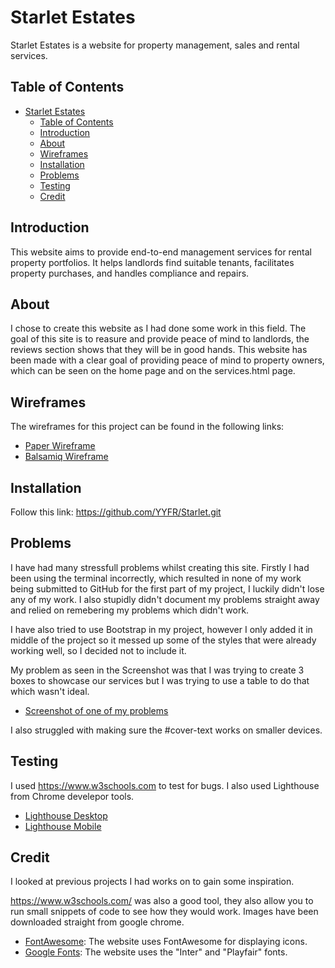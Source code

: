 # Starlet Estates

Starlet Estates is a website for property management, sales and rental services.

## Table of Contents

- [Starlet Estates](#starlet-estates)
  - [Table of Contents](#table-of-contents)
  - [Introduction](#introduction)
  - [About](#about)
  - [Wireframes](#wireframes)
  - [Installation](#installation)
  - [Problems](#problems)
  - [Testing](#testing)
  - [Credit](#credit)

## Introduction

This website aims to provide end-to-end management services for rental property portfolios. It helps landlords find suitable tenants, facilitates property purchases, and handles compliance and repairs.

## About

I chose to create this website as I had done some work in this field.
The goal of this site is to reasure and provide peace of mind to landlords, the reviews section shows that they will be in good hands. This website has been made with a clear goal of providing peace of mind to property owners, which can be seen on the home page and on the services.html page.

## Wireframes

The wireframes for this project can be found in the following links:

- [Paper Wireframe](../images/paperwireframes.jpg)
- [Balsamiq Wireframe](../images/homewireframe.jpg)

## Installation

Follow this link:
<https://github.com/YYFR/Starlet.git>

## Problems

I have had many stressfull problems whilst creating this site.
Firstly I had been using the terminal incorrectly, which resulted in none of my work being submitted to GitHub for the first part of my project, I luckily didn't lose any of my work. I also stupidly didn't document my problems straight away and relied on remebering my problems which didn't work.

I have also tried to use Bootstrap in my project, however I only added it in middle of the project so it messed up some of the styles that were already working well, so I decided not to include it.

My problem as seen in the Screenshot was that I was trying to create 3 boxes to showcase our services but I was trying to use a table to do that which wasn't ideal.

- [Screenshot of one of my problems](../images/Screenshot.png)

I also struggled with making sure the #cover-text works on smaller devices.

## Testing

I used <https://www.w3schools.com> to test for bugs.
I also used Lighthouse from Chrome develepor tools.

- [Lighthouse Desktop](../images/lighthousedesktop.jpg)
- [Lighthouse Mobile](../images/lighthousemobile.jpg)

## Credit

I looked at previous projects I had works on to gain some inspiration.

<https://www.w3schools.com/> was also a good tool, they also allow you to run small snippets of code to see how they would work.
Images have been downloaded straight from google chrome.

- [FontAwesome](https://fontawesome.com/): The website uses FontAwesome for displaying icons.
- [Google Fonts](https://fonts.google.com/): The website uses the "Inter" and "Playfair" fonts.
